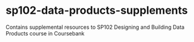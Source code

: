 # sp102-data-products-supplements
Contains supplemental resources to SP102 Designing and Building Data Products course in Coursebank

